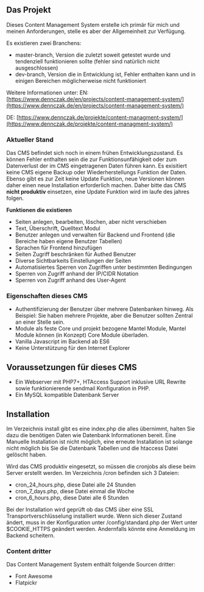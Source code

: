 
## Das Projekt

Dieses Content Management System erstelle ich primär für mich und meinen Anforderungen, stelle es aber der Allgemeinheit zur Verfügung.

Es existieren zwei Branchens:

+ master-branch, Version die zuletzt soweit getestet wurde und tendenziell funktionieren sollte (fehler sind natürlich nicht ausgeschlossen)
+ dev-branch, Version die in Entwicklung ist, Fehler enthalten kann und in einigen Bereichen möglicherweise nicht funktioniert

Weitere Informationen unter:
EN: [https://www.dennczak.de/en/projects/content-management-system/](https://www.dennczak.de/en/projects/content-management-system/) 

DE: [https://www.dennczak.de/projekte/content-managment-system/](https://www.dennczak.de/projekte/content-managment-system/) 

###	Aktueller Stand

Das CMS befindet sich noch in einem frühen Entwicklungszustand. Es können Fehler enthalten sein die zur Funktionsunfähigkeit oder zum Datenverlust der im CMS eingetragenen Daten führen kann. Es exisitiert keine CMS eigene Backup oder Wiederherstellungs Funktion der Daten. Ebenso gibt es zur Zeit keine Update Funktion, neue Versionen können daher einen neue Installation erforderlich machen. Daher bitte das CMS **nicht produktiv** einsetzen, eine Update Funktion wird im laufe des jahres folgen.

**Funktionen die existieren**
+ Seiten anlegen, bearbeiten, löschen, aber nicht verschieben
+ Text, Überschrift, Quelltext Modul
+ Benutzer anlegen und verwalten für Backend und Frontend (die Bereiche haben eigene Benutzer Tabellen)
+ Sprachen für Frontend hinzufügen
+ Seiten Zugriff beschränken für Authed Benutzer
+ Diverse Sichtbarkeits Einstellungen der Seiten
+ Automatisiertes Sperren von Zugriffen unter bestimmten Bedingungen
+ Sperren von Zugriff anhand der IP/CIDR Notation
+ Sperren von Zugriff anhand des User-Agent 

###	Eigenschaften dieses CMS

+ Authentifizierung der Benutzer über mehrere Datenbanken hinweg. Als Beispiel: Sie haben mehrere Projekte, aber die Benutzer sollten Zentral an einer Stelle sein.
+ Module als feste Core und projekt bezogene Mantel Module, Mantel Module können (in Konzept) Core Module überladen.
+ Vanilla Javascript im Backend ab ES6
+ Keine Unterstützung für den Internet Explorer

## Voraussetzungen für dieses CMS

+ Ein Webserver mit PHP7+, HTAccess Support inklusive URL Rewrite sowie funktionierende sendmail Konfiguration in PHP.
+ Ein MySQL kompatible Datenbank Server

## Installation

Im Verzeichnis install gibt es eine index.php die alles übernimmt, halten Sie dazu die benötigen Daten wie Datenbank Informationen bereit. Eine Manuelle Installation ist nicht möglich, eine erneute Installation ist solange nicht möglich bis Sie die Datenbank Tabellen und die htaccess Datei gelöscht haben.

Wird das CMS produktiv eingesetzt, so müssen die cronjobs als diese beim Server erstellt werden. Im Verzeichnis /cron befinden sich 3 Dateien:
+ cron_24_hours.php, diese Datei alle 24 Stunden
+ cron_7_days.php, diese Datei einmal die Woche
+ cron_6_hours.php, diese Datei alle 6 Stunden

Bei der Installation wird geprüft ob das CMS über eine SSL Transportverschlüsselung installiert wurde. Wenn sich dieser Zustand ändert, muss in der Konfiguration unter /config/standard.php der Wert unter $COOKIE_HTTPS geändert werden. Andernfalls könnte eine Anmeldung im Backend scheitern.

###	Content dritter

Das Content Management System enthält folgende Sourcen dritter:

+ Font Awesome
+ Flatpickr
